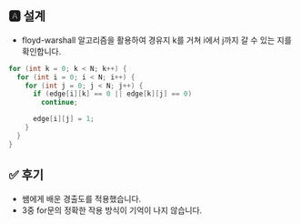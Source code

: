 ## 🅰 설계

* floyd-warshall 알고리즘을 활용하여 경유지 k를 거쳐 i에서 j까지 갈 수 있는 지를 확인합니다.

```java
for (int k = 0; k < N; k++) {
  for (int i = 0; i < N; i++) {
    for (int j = 0; j < N; j++) {
      if (edge[i][k] == 0 || edge[k][j] == 0)
        continue;

      edge[i][j] = 1;
    }
  }
}
```



## ✅ 후기

- 쌤에게 배운 경출도를 적용했습니다.
- 3중 for문의 정확한 작용 방식이 기억이 나지 않습니다.

